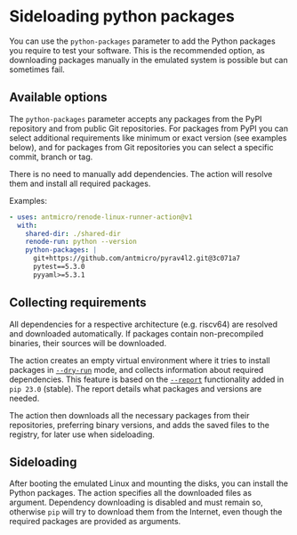 # Sideloading python packages

You can use the `python-packages` parameter to add the Python packages you require to test your software. This is the recommended option, as downloading packages manually in the emulated system is possible but can sometimes fail.

## Available options

The `python-packages` parameter accepts any packages from the PyPI repository and from public Git repositories. For packages from PyPI you can select additional requirements like minimum or exact version (see examples below), and for packages from Git repositories you can select a specific commit, branch or tag.

There is no need to manually add dependencies. The action will resolve them and install all required packages.

Examples:

```yaml
- uses: antmicro/renode-linux-runner-action@v1
  with:
    shared-dir: ./shared-dir
    renode-run: python --version
    python-packages: |
      git+https://github.com/antmicro/pyrav4l2.git@3c071a7
      pytest==5.3.0
      pyyaml>=5.3.1
```

## Collecting requirements

All dependencies for a respective architecture (e.g. riscv64) are resolved and downloaded automatically. If packages contain non-precompiled binaries, their sources will be downloaded.

The action creates an empty virtual environment where it tries to install packages in [`--dry-run`](https://pip.pypa.io/en/stable/cli/pip_install/#cmdoption-dry-run) mode, and collects information about required dependencies. This feature is based on the [`--report`](https://pip.pypa.io/en/stable/reference/installation-report/) functionality added in `pip 23.0` (stable). The report details what packages and versions are needed.

The action then downloads all the necessary packages from their repositories, preferring binary versions, and adds the saved files to the registry, for later use when sideloading.

## Sideloading

After booting the emulated Linux and mounting the disks, you can install the Python packages. The action specifies all the downloaded files as argument. Dependency downloading is disabled and must remain so, otherwise `pip` will try to download them from the Internet, even though the required packages are provided as arguments.

